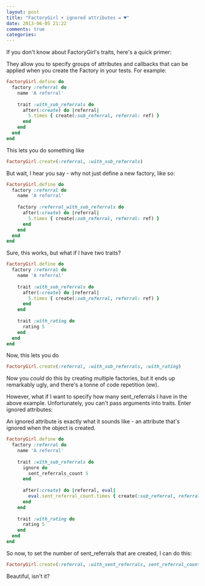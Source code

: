```yaml
---
layout: post
title: "FactoryGirl + ignored attributes = ♥"
date: 2013-06-05 21:22
comments: true
categories: 
---
```


If you don't know about FactoryGirl's traits, here's a quick primer:

They allow you to specify groups of attributes and callbacks that can be applied when you create the Factory in your tests. For example:

``` ruby A regular factory with a sub_referral
FactoryGirl.define do
  factory :referral do
  	name 'A referral'
  	
  	trait :with_sub_referrals do
  	  after(:create) do |referral|
        5.times { create(:sub_referral, referral: ref) }
  	  end
  	end
  end
end
```

This lets you do something like

``` ruby
FactoryGirl.create(:referral, :with_sub_referrals)
```

But wait, I hear you say - why not just define a new factory, like so:

``` ruby A regular factory with a sub factory
FactoryGirl.define do
  factory :referral do
  	name 'A referral'
  	
  	factory :referral_with_sub_referrals do
  	  after(:create) do |referral|
  	    5.times { create(:sub_referral, referral: ref) }
  	  end
  	end
  end
end
```

Sure, this works, but what if I have two traits?
``` ruby A regular factory with a sub_referral
FactoryGirl.define do
  factory :referral do
  	name 'A referral'
  	
  	trait :with_sub_referrals do
  	  after(:create) do |referral|
  	    5.times { create(:sub_referral, referral: ref) }
  	  end
  	end
  	
  	trait :with_rating do
  	  rating 5
  	end
  end
end
```

Now, this lets you do
``` ruby
FactoryGirl.create(:referral, :with_sub_referrals, :with_rating)
```

Now you *could* do this by creating multiple factories, but it ends up remarkably ugly, and there's a tonne of code repetition (ew).

However, what if I want to specify how many sent_referrals I have in the above example. Unfortunately, you can't pass arguments into traits. Enter ignored attributes:

An ignored attribute is exactly what it sounds like - an attribute that's ignored when the object is created.

``` ruby A trait using ignored attributes
FactoryGirl.define do
  factory :referral do
  	name 'A referral'
  	
  	trait :with_sub_referrals do
  	  ignore do
  	  	sent_referrals_count 5
  	  end
  	  
  	  after(:create) do |referral, eval|
  	    eval.sent_referral_count.times { create(:sub_referral, referral: ref) }
  	  end
  	end
  	
  	trait :with_rating do
  	  rating 5
  	end
  end
end
```

So now, to set the number of sent_referrals that are created, I can do this:

``` ruby
FactoryGirl.create(:referral, :with_sent_referrals, sent_referral_count: 3)
```

Beautiful, isn't it?

